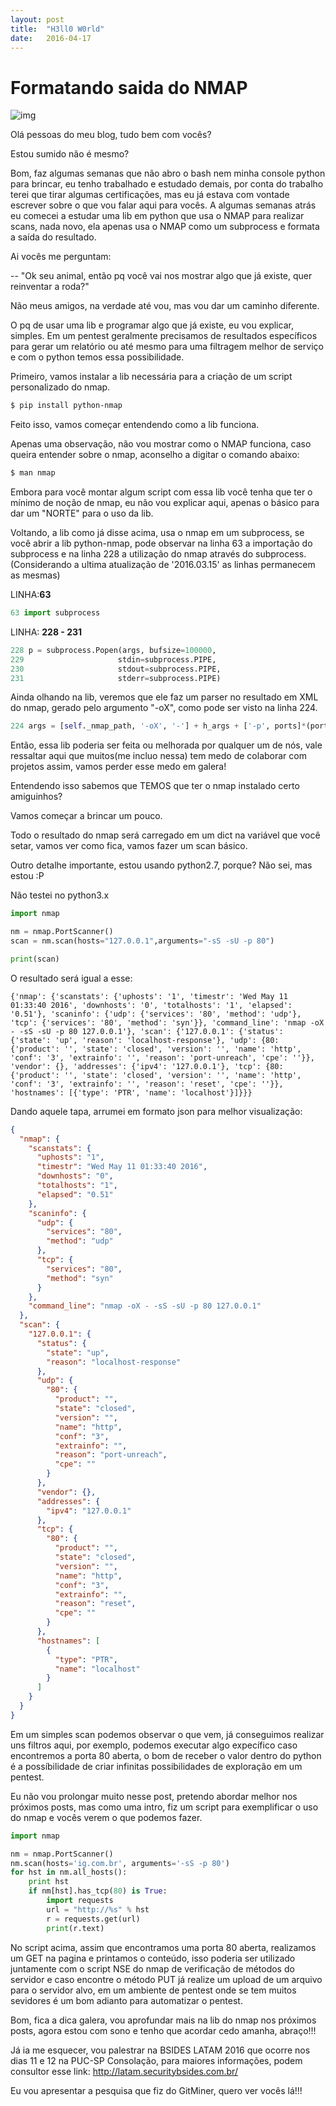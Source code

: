 ```yaml
---
layout: post
title:  "H3ll0 W0rld"
date:   2016-04-17
---
```

# Formatando saida do NMAP

![img](https://media.giphy.com/media/K09XMn8LNleEg/giphy.gif)

Olá pessoas do meu blog, tudo bem com vocês?

Estou sumido não é mesmo?

Bom, faz algumas semanas que não abro o bash nem minha console python para brincar, eu tenho trabalhado e estudado demais, por conta do trabalho terei que tirar algumas certificações, mas eu já estava com vontade escrever sobre o que vou falar aqui para vocês. A algumas semanas atrás eu comecei a estudar uma lib em python que usa o NMAP para realizar scans, nada novo, ela apenas usa o NMAP como um subprocess e formata a saída do resultado.

Ai vocês me perguntam:
 
 -- "Ok seu animal, então pq você vai nos mostrar algo que já existe, quer reinventar a roda?"

Não meus amigos, na verdade até vou, mas vou dar um caminho diferente.

O pq de usar uma lib e programar algo que já existe, eu vou explicar, simples. Em um pentest geralmente precisamos de resultados específicos para gerar um relatório ou até mesmo para uma filtragem melhor de serviço e com o python temos essa possibilidade.

Primeiro, vamos instalar a lib necessária para a criação de um script personalizado do nmap.

```sh
$ pip install python-nmap
```

Feito isso, vamos começar entendendo como a lib funciona.

Apenas uma observação, não vou mostrar como o NMAP funciona, caso queira entender sobre o nmap, aconselho a digitar o comando abaixo:

```sh
$ man nmap
```

Embora para você montar algum script com essa lib você tenha que ter o mínimo de noção de nmap, eu não vou explicar aqui, apenas o básico para dar um "NORTE" para o uso da lib.

Voltando, a lib como já disse acima, usa o nmap em um subprocess, se você abrir a lib python-nmap, pode observar na linha 63 a importação do subprocess e na linha 228 a utilização do nmap através do subprocess. (Considerando a ultima atualização de '2016.03.15' as linhas permanecem as mesmas)

LINHA:**63**
```python
63 import subprocess
```

LINHA: **228 - 231**
```python
228 p = subprocess.Popen(args, bufsize=100000,
229                     stdin=subprocess.PIPE,
230                     stdout=subprocess.PIPE,
231                     stderr=subprocess.PIPE)
```

Ainda olhando na lib, veremos que ele faz um parser no resultado em XML do nmap, gerado pelo argumento "-oX", como pode ser visto na linha 224.

```python
224 args = [self._nmap_path, '-oX', '-'] + h_args + ['-p', ports]*(ports is not None) + f_args
```

Então, essa lib poderia ser feita ou melhorada por qualquer um de nós, vale ressaltar aqui que muitos(me incluo nessa) tem medo de colaborar com projetos assim, vamos perder esse medo em galera!

Entendendo isso sabemos que TEMOS que ter o nmap instalado certo amiguinhos?

Vamos começar a brincar um pouco.

Todo o resultado do nmap será carregado em um dict na variável que você setar, vamos ver como fica, vamos fazer um scan básico.

Outro detalhe importante, estou usando python2.7, porque? Não sei, mas estou :P

Não testei no python3.x

```python
import nmap

nm = nmap.PortScanner()
scan = nm.scan(hosts="127.0.0.1",arguments="-sS -sU -p 80")

print(scan)
```

O resultado será igual a esse:

```
{'nmap': {'scanstats': {'uphosts': '1', 'timestr': 'Wed May 11 01:33:40 2016', 'downhosts': '0', 'totalhosts': '1', 'elapsed': '0.51'}, 'scaninfo': {'udp': {'services': '80', 'method': 'udp'}, 'tcp': {'services': '80', 'method': 'syn'}}, 'command_line': 'nmap -oX - -sS -sU -p 80 127.0.0.1'}, 'scan': {'127.0.0.1': {'status': {'state': 'up', 'reason': 'localhost-response'}, 'udp': {80: {'product': '', 'state': 'closed', 'version': '', 'name': 'http', 'conf': '3', 'extrainfo': '', 'reason': 'port-unreach', 'cpe': ''}}, 'vendor': {}, 'addresses': {'ipv4': '127.0.0.1'}, 'tcp': {80: {'product': '', 'state': 'closed', 'version': '', 'name': 'http', 'conf': '3', 'extrainfo': '', 'reason': 'reset', 'cpe': ''}}, 'hostnames': [{'type': 'PTR', 'name': 'localhost'}]}}}
```

Dando aquele tapa, arrumei em formato json para melhor visualização:

```json
{
  "nmap": {
    "scanstats": {
      "uphosts": "1",
      "timestr": "Wed May 11 01:33:40 2016",
      "downhosts": "0",
      "totalhosts": "1",
      "elapsed": "0.51"
    },
    "scaninfo": {
      "udp": {
        "services": "80",
        "method": "udp"
      },
      "tcp": {
        "services": "80",
        "method": "syn"
      }
    },
    "command_line": "nmap -oX - -sS -sU -p 80 127.0.0.1"
  },
  "scan": {
    "127.0.0.1": {
      "status": {
        "state": "up",
        "reason": "localhost-response"
      },
      "udp": {
        "80": {
          "product": "",
          "state": "closed",
          "version": "",
          "name": "http",
          "conf": "3",
          "extrainfo": "",
          "reason": "port-unreach",
          "cpe": ""
        }
      },
      "vendor": {},
      "addresses": {
        "ipv4": "127.0.0.1"
      },
      "tcp": {
        "80": {
          "product": "",
          "state": "closed",
          "version": "",
          "name": "http",
          "conf": "3",
          "extrainfo": "",
          "reason": "reset",
          "cpe": ""
        }
      },
      "hostnames": [
        {
          "type": "PTR",
          "name": "localhost"
        }
      ]
    }
  }
}
```

Em um simples scan podemos observar o que vem, já conseguimos realizar uns filtros aqui, por exemplo, podemos executar algo expecífico caso encontremos a porta 80 aberta, o bom de receber o valor dentro do python é a possíbilidade de criar infinitas possibilidades de exploração em um pentest.

Eu não vou prolongar muito nesse post, pretendo abordar melhor nos próximos posts, mas como uma intro, fiz um script para exemplificar o uso do nmap e vocês verem o que podemos fazer.

```python
import nmap

nm = nmap.PortScanner()
nm.scan(hosts='ig.com.br', arguments='-sS -p 80')
for hst in nm.all_hosts():
    print hst
    if nm[hst].has_tcp(80) is True:
        import requests
        url = "http://%s" % hst
        r = requests.get(url)
        print(r.text)
```

No script acima, assim que encontramos uma porta 80 aberta, realizamos um GET na pagina e printamos o conteúdo, isso poderia ser utilizado juntamente com o script NSE do nmap de verificação de métodos do servidor e caso encontre o método PUT já realize um upload de um arquivo para o servidor alvo, em um ambiente de pentest onde se tem muitos sevidores é um bom adianto para automatizar o pentest.

Bom, fica a dica galera, vou aprofundar mais na lib do nmap nos próximos posts, agora estou com sono e tenho que acordar cedo amanha, abraço!!!

Já ia me esquecer, vou palestrar na BSIDES LATAM 2016 que ocorre nos dias 11 e 12 na PUC-SP Consolação, para maiores informações, podem consultor esse link: http://latam.securitybsides.com.br/

Eu vou apresentar a pesquisa que fiz do GitMiner, quero ver vocês lá!!!
